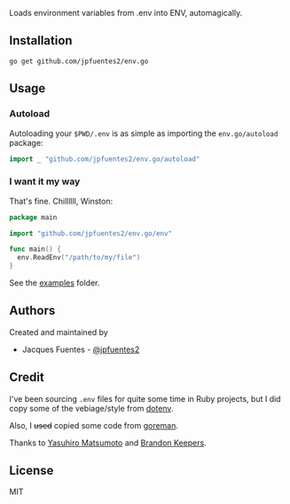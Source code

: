 Loads environment variables from .env into ENV, automagically.

## Installation

`go get github.com/jpfuentes2/env.go`

## Usage

### Autoload

Autoloading your `$PWD/.env` is as simple as importing the `env.go/autoload` package:

```go
import _ "github.com/jpfuentes2/env.go/autoload"
```

### I want it my way

That's fine. Chillllll, Winston:

```go
package main

import "github.com/jpfuentes2/env.go/env"

func main() {
  env.ReadEnv("/path/to/my/file")
}
```

See the [examples](https://github.com/jpfuentes2/env.go/examples) folder.

## Authors

Created and maintained by

* Jacques Fuentes - [@jpfuentes2](https://github.com/jpfuentes2)

## Credit

I've been sourcing `.env` files for quite some time in Ruby projects, but I did copy some of the vebiage/style from [dotenv](https://github.com/bkeepers/dotenv).

Also, I ~~used~~ copied some code from [goreman](https://github.com/mattn/goreman).

Thanks to [Yasuhiro Matsumoto](https://github.com/mattn) and [Brandon Keepers](https://github.com/bkeepers).

## License

MIT
